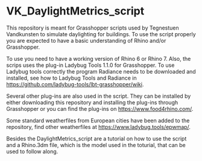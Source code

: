 # VK_DaylightMetrics_script

This repository is meant for Grasshopper scripts used by Tegnestuen Vandkunsten to simulate daylighting for buildings. To use the script properly you are expected to have a basic understanding of Rhino and/or Grasshopper. 

To use you need to have a working version of Rhino 6 or Rhino 7. Also, the scrips uses the plug-in Ladybug Tools 1.1.0 for Grasshopper. To use Ladybug tools correctly the program Radiance needs to be downloaded and installed, see how to Ladybug Tools and Radiance in https://github.com/ladybug-tools/lbt-grasshopper/wiki. 

Several other plug-ins are also used in the script. They can be installed by either downloading this repository and installing the plug-ins through Grasshopper or you can find the plug-ins on https://www.food4rhino.com/.

Some standard weatherfiles from European cities have been added to the repository, find other weatherfiles at https://www.ladybug.tools/epwmap/.

Besides the DaylightMetrics_script are a tutorial on how to use the script and a Rhino.3dm file, which is the model used in the toturial, that can be used to follow along. 





